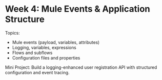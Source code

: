 # Week 4: Mule Events & Application Structure

Topics:
- Mule events (payload, variables, attributes)
- Logging, variables, expressions
- Flows and subflows
- Configuration files and properties

Mini Project:
Build a logging-enhanced user registration API with structured configuration and event tracing.